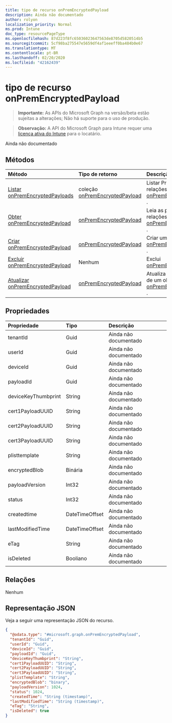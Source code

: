 ```yaml
---
title: tipo de recurso onPremEncryptedPayload
description: Ainda não documentado
author: rolyon
localization_priority: Normal
ms.prod: Intune
doc_type: resourcePageType
ms.openlocfilehash: 87d223f8fc65036023647563de8705d5820514b5
ms.sourcegitcommit: 5cf98ba275547e5659df4af1eeeff0ba484b0e67
ms.translationtype: MT
ms.contentlocale: pt-BR
ms.lasthandoff: 02/20/2020
ms.locfileid: "42162439"
---
```

# <a name="onpremencryptedpayload-resource-type"></a>tipo de recurso onPremEncryptedPayload

> **Importante:** As APIs do Microsoft Graph na versão/beta estão sujeitas a alterações; Não há suporte para o uso de produção.

> **Observação:** A API do Microsoft Graph para Intune requer uma [licença ativa do Intune](https://go.microsoft.com/fwlink/?linkid=839381) para o locatário.

Ainda não documentado

## <a name="methods"></a>Métodos
|Método|Tipo de retorno|Descrição|
|:---|:---|:---|
|[Listar onPremEncryptedPayloads](../api/intune-raimportcerts-onpremencryptedpayload-list.md)|coleção [onPremEncryptedPayload](../resources/intune-raimportcerts-onpremencryptedpayload.md)|Listar Propriedades e relações dos objetos [onPremEncryptedPayload](../resources/intune-raimportcerts-onpremencryptedpayload.md) .|
|[Obter onPremEncryptedPayload](../api/intune-raimportcerts-onpremencryptedpayload-get.md)|[onPremEncryptedPayload](../resources/intune-raimportcerts-onpremencryptedpayload.md)|Leia as propriedades e as relações do objeto [onPremEncryptedPayload](../resources/intune-raimportcerts-onpremencryptedpayload.md) .|
|[Criar onPremEncryptedPayload](../api/intune-raimportcerts-onpremencryptedpayload-create.md)|[onPremEncryptedPayload](../resources/intune-raimportcerts-onpremencryptedpayload.md)|Criar um novo objeto [onPremEncryptedPayload](../resources/intune-raimportcerts-onpremencryptedpayload.md) .|
|[Excluir onPremEncryptedPayload](../api/intune-raimportcerts-onpremencryptedpayload-delete.md)|Nenhum|Exclui [onPremEncryptedPayload](../resources/intune-raimportcerts-onpremencryptedpayload.md).|
|[Atualizar onPremEncryptedPayload](../api/intune-raimportcerts-onpremencryptedpayload-update.md)|[onPremEncryptedPayload](../resources/intune-raimportcerts-onpremencryptedpayload.md)|Atualiza as propriedades de um objeto [onPremEncryptedPayload](../resources/intune-raimportcerts-onpremencryptedpayload.md) .|

## <a name="properties"></a>Propriedades
|Propriedade|Tipo|Descrição|
|:---|:---|:---|
|tenantId|Guid|Ainda não documentado|
|userId|Guid|Ainda não documentado|
|deviceId|Guid|Ainda não documentado|
|payloadId|Guid|Ainda não documentado|
|deviceKeyThumbprint|String|Ainda não documentado|
|cert1PayloadUUID|String|Ainda não documentado|
|cert2PayloadUUID|String|Ainda não documentado|
|cert3PayloadUUID|String|Ainda não documentado|
|plisttemplate|String|Ainda não documentado|
|encryptedBlob|Binária|Ainda não documentado|
|payloadVersion|Int32|Ainda não documentado|
|status|Int32|Ainda não documentado|
|createdtime|DateTimeOffset|Ainda não documentado|
|lastModifiedTime|DateTimeOffset|Ainda não documentado|
|eTag|String|Ainda não documentado|
|isDeleted|Booliano|Ainda não documentado|

## <a name="relationships"></a>Relações
Nenhum

## <a name="json-representation"></a>Representação JSON
Veja a seguir uma representação JSON do recurso.
<!-- {
  "blockType": "resource",
  "keyProperty": "id",
  "@odata.type": "microsoft.graph.onPremEncryptedPayload"
}
-->
``` json
{
  "@odata.type": "#microsoft.graph.onPremEncryptedPayload",
  "tenantId": "Guid",
  "userId": "Guid",
  "deviceId": "Guid",
  "payloadId": "Guid",
  "deviceKeyThumbprint": "String",
  "cert1PayloadUUID": "String",
  "cert2PayloadUUID": "String",
  "cert3PayloadUUID": "String",
  "plistTemplate": "String",
  "encryptedBlob": "binary",
  "payloadVersion": 1024,
  "status": 1024,
  "createdTime": "String (timestamp)",
  "lastModifiedTime": "String (timestamp)",
  "eTag": "String",
  "isDeleted": true
}
```



